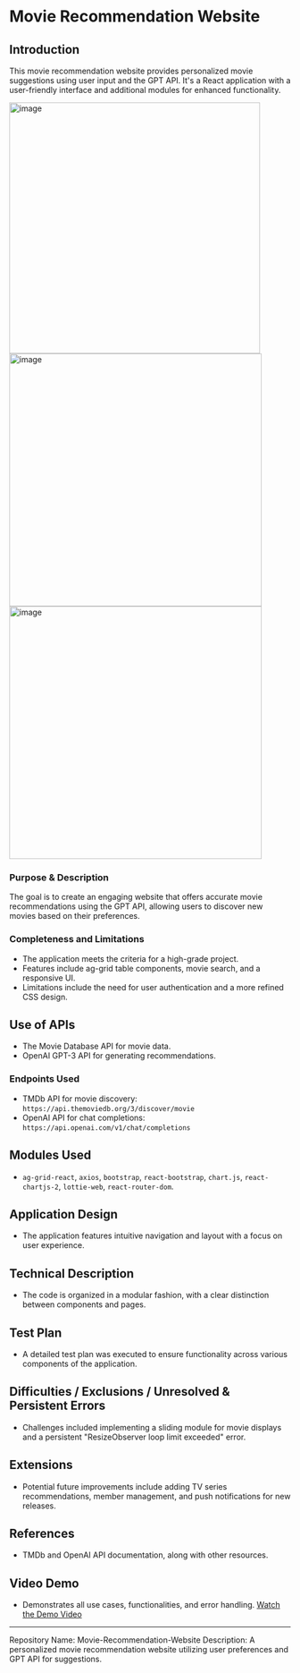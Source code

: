 # Movie Recommendation Website

## Introduction
This movie recommendation website provides personalized movie suggestions using user input and the GPT API. It's a React application with a user-friendly interface and additional modules for enhanced functionality.

<img width="449" alt="image" src="https://github.com/SeanBaek111/React-Movie-Recommendation-Website/assets/33170173/32d6752d-fd59-451f-b4cb-89eb4f95857b">
<img width="452" alt="image" src="https://github.com/SeanBaek111/React-Movie-Recommendation-Website/assets/33170173/8da0f489-e73b-44f2-a1ec-1f0a8339c92b">
<img width="452" alt="image" src="https://github.com/SeanBaek111/React-Movie-Recommendation-Website/assets/33170173/71da88b1-ec03-4112-958d-8ba40a16e1ee">

### Purpose & Description
The goal is to create an engaging website that offers accurate movie recommendations using the GPT API, allowing users to discover new movies based on their preferences.

### Completeness and Limitations
- The application meets the criteria for a high-grade project.
- Features include ag-grid table components, movie search, and a responsive UI.
- Limitations include the need for user authentication and a more refined CSS design.

## Use of APIs  
- The Movie Database API for movie data.
- OpenAI GPT-3 API for generating recommendations.

### Endpoints Used
- TMDb API for movie discovery: `https://api.themoviedb.org/3/discover/movie`
- OpenAI API for chat completions: `https://api.openai.com/v1/chat/completions`

## Modules Used
- `ag-grid-react`, `axios`, `bootstrap`, `react-bootstrap`, `chart.js`, `react-chartjs-2`, `lottie-web`, `react-router-dom`.

## Application Design
- The application features intuitive navigation and layout with a focus on user experience.

## Technical Description
- The code is organized in a modular fashion, with a clear distinction between components and pages.

## Test Plan
- A detailed test plan was executed to ensure functionality across various components of the application.

## Difficulties / Exclusions / Unresolved & Persistent Errors
- Challenges included implementing a sliding module for movie displays and a persistent "ResizeObserver loop limit exceeded" error.

## Extensions
- Potential future improvements include adding TV series recommendations, member management, and push notifications for new releases.
 
## References
- TMDb and OpenAI API documentation, along with other resources.
 
## Video Demo
- Demonstrates all use cases, functionalities, and error handling.
[Watch the Demo Video](https://youtu.be/wfEikskfdg4) 
---

Repository Name: Movie-Recommendation-Website
Description: A personalized movie recommendation website utilizing user preferences and GPT API for suggestions.
